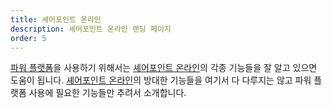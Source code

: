 ```yaml
---
title: 셰어포인트 온라인
description: 셰어포인트 온라인 랜딩 페이지
order: 5
---
```


[파워 플랫폼][pp]을 사용하기 위해서는 [셰어포인트 온라인][spo]의 각종 기능들을 잘 알고 있으면 도움이 됩니다. [셰어포인트 온라인][spo]의 방대한 기능들을 여기서 다 다루지는 않고 파워 플랫폼 사용에 필요한 기능들만 추려서 소개합니다.


[pp]: https://powerplatform.microsoft.com/ko-kr/?WT.mc_id=github-0000-juyoo
[spo]: https://www.microsoft.com/ko-kr/microsoft-365/sharepoint/collaboration?WT.mc_id=github-0000-juyoo
